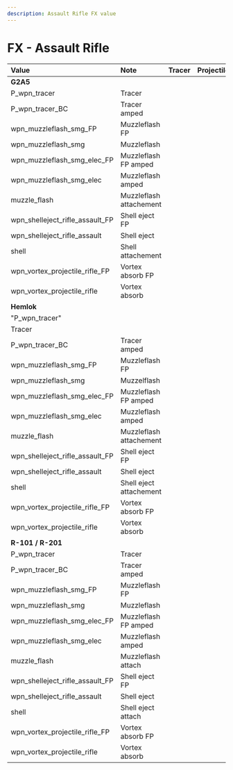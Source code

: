 ```yaml
---
description: Assault Rifle FX value
---
```


# FX - Assault Rifle

| Value | Note | Tracer | Projectile | Muzzleflash |
| :--- | :--- | :--- | :--- | :--- |
| **G2A5** |  |  |  |  |
| P\_wpn\_tracer | Tracer |  |  |  |
| P\_wpn\_tracer\_BC | Tracer amped |  |  |  |
| wpn\_muzzleflash\_smg\_FP | Muzzleflash FP |  |  |  |
| wpn\_muzzleflash\_smg | Muzzleflash |  |  |  |
| wpn\_muzzleflash\_smg\_elec\_FP | Muzzleflash FP amped |  |  |  |
| wpn\_muzzleflash\_smg\_elec | Muzzleflash amped |  |  |  |
| muzzle\_flash | Muzzleflash attachement |  |  |  |
| wpn\_shelleject\_rifle\_assault\_FP | Shell eject FP |  |  |  |
| wpn\_shelleject\_rifle\_assault | Shell eject |  |  |  |
| shell | Shell attachement |  |  |  |
| wpn\_vortex\_projectile\_rifle\_FP | Vortex absorb FP |  |  |  |
| wpn\_vortex\_projectile\_rifle | Vortex absorb |  |  |  |
| **Hemlok** |  |  |  |  |
| "P\_wpn\_tracer" | Tracer |  |  |  |
| P\_wpn\_tracer\_BC | Tracer amped |  |  |  |
| wpn\_muzzleflash\_smg\_FP | Muzzleflash FP |  |  |  |
| wpn\_muzzleflash\_smg | Muzzelflash |  |  |  |
| wpn\_muzzleflash\_smg\_elec\_FP							 | Muzzleflash FP amped |  |  |  |
| wpn\_muzzleflash\_smg\_elec | Muzzleflash amped |  |  |  |
| muzzle\_flash | Muzzleflash attachement |  |  |  |
| wpn\_shelleject\_rifle\_assault\_FP | Shell eject FP |  |  |  |
| wpn\_shelleject\_rifle\_assault | Shell eject |  |  |  |
| shell | Shell eject attachement |  |  |  |
| wpn\_vortex\_projectile\_rifle\_FP | Vortex absorb FP |  |  |  |
| wpn\_vortex\_projectile\_rifle | Vortex absorb |  |  |  |
| **R-101 / R-201** |  |  |  |  |
| P\_wpn\_tracer | Tracer |  |  |  |
| P\_wpn\_tracer\_BC | Tracer amped |  |  |  |
| wpn\_muzzleflash\_smg\_FP | Muzzleflash FP |  |  |  |
| wpn\_muzzleflash\_smg | Muzzleflash |  |  |  |
| wpn\_muzzleflash\_smg\_elec\_FP | Muzzleflash FP amped |  |  |  |
| wpn\_muzzleflash\_smg\_elec | Muzzleflash amped |  |  |  |
| muzzle\_flash | Muzzleflash attach |  |  |  |
| wpn\_shelleject\_rifle\_assault\_FP | Shell eject FP |  |  |  |
| wpn\_shelleject\_rifle\_assault | Shell eject |  |  |  |
| shell | Shell eject attach |  |  |  |
| wpn\_vortex\_projectile\_rifle\_FP | Vortex absorb FP |  |  |  |
| wpn\_vortex\_projectile\_rifle | Vortex absorb |  |  |  |

